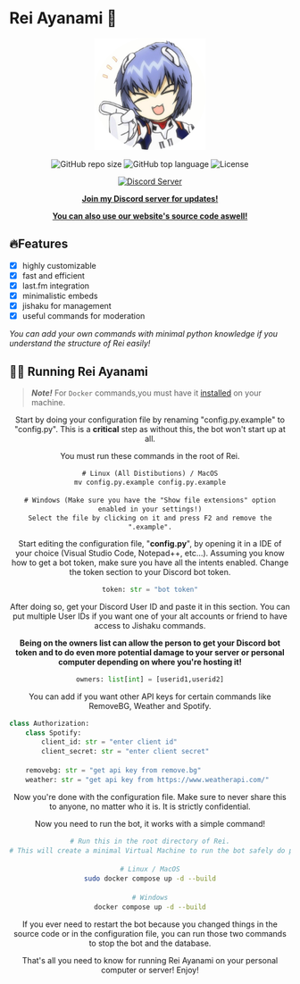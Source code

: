  # Rei Ayanami 🤖

<div align=center>
<img src="rei-pfp.png" width="200" height="200" />

![GitHub repo size](https://img.shields.io/github/repo-size/NERVCorporation/rei?style=for-the-badge)
![GitHub top language](https://img.shields.io/github/languages/top/NERVCorporation/rei?style=for-the-badge)
 ![License](https://camo.githubusercontent.com/d9b03b92063a55cc4391841c05463a86af0d39cac0536757c6602eafb1cbafaa/68747470733a2f2f696d672e736869656c64732e696f2f6769746875622f6c6963656e73652f7361746e61696e672f617374726f2d70617065723f636f6c6f723d253233324633373431267374796c653d666f722d7468652d6261646765)

 [![Discord Server](https://discordapp.com/api/guilds/1206246451840294942/widget.png?style=banner2)](https://discord.gg/3mwJgnCrZw)

[__**Join my Discord server for updates!**__](https://discord.gg/3mwJgnCrZw)

[__**You can also use our website's source code aswell!**__](https://github.com/leeaahhh/rei-websitev2)
</div>



 ## 🔥Features

 - [x] highly customizable
 - [x] fast and efficient
 - [x] last.fm integration
 - [x] minimalistic embeds
 - [x] jishaku for management
 - [x] useful commands for moderation

 *You can add your own commands with minimal python knowledge if you understand the structure of Rei easily!*

 ## 👩‍💻 Running Rei Ayanami

> **_Note!_** For `Docker` commands,you must have it [installed](https://docs.docker.com/engine/install/) on your machine.

<div align=center>
Start by doing your configuration file by renaming "config.py.example" to "config.py". This is a <strong>critical</strong> step as without this, the bot won't start up at all.

You must run these commands in the root of Rei.

```SH
# Linux (All Distibutions) / MacOS
mv config.py.example config.py.example

# Windows (Make sure you have the "Show file extensions" option enabled in your settings!)
Select the file by clicking on it and press F2 and remove the ".example".
```

Start editing the configuration file, "**config.py**", by opening it in a IDE of your choice (Visual Studio Code, Notepad++, etc...). Assuming you know how to get a bot token, make sure you have all the intents enabled. Change the token section to your Discord bot token.

```py
token: str = "bot token"
```

After doing so, get your Discord User ID and paste it in this section. You can put multiple User IDs if you want one of your alt accounts or friend to have access to Jishaku commands. 

__**Being on the owners list can allow the person to get your Discord bot token and to do even more potential damage to your server or personal computer depending on where you're hosting it!**__

```py
owners: list[int] = [userid1,userid2]
```

You can add if you want other API keys for certain commands like RemoveBG, Weather and Spotify.</div>

```py
class Authorization:
    class Spotify:
        client_id: str = "enter client id"
        client_secret: str = "enter client secret"

    removebg: str = "get api key from remove.bg"
    weather: str = "get api key from https://www.weatherapi.com/"
```
<div align=center>
 Now you're done with the configuration file. Make sure to never share this to anyone, no matter who it is. It is strictly confidential.

 Now you need to run the bot, it works with a simple command!

 ```sh
 # Run this in the root directory of Rei.
 # This will create a minimal Virtual Machine to run the bot safely do prevent damage on other important files or directories of your computer.

# Linux / MacOS
 sudo docker compose up -d --build

 # Windows
 docker compose up -d --build
 ```
 </div>

<div align=center>
If you ever need to restart the bot because you changed things in the source code or in the configuration file, you can run those two commands to stop the bot and the database.



That's all you need to know for running Rei Ayanami on your personal computer or server! Enjoy!
</div>




